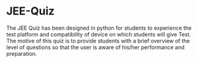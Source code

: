 # JEE-Quiz
The JEE Quiz has been designed in python for students to experience the test platform and compatibility of device on which students will give Test. The motive of this quiz is to provide students with a brief overview of the level of questions so that the user is aware of his/her performance and preparation.
